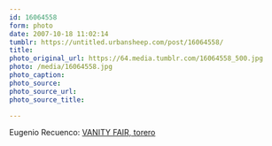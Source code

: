 ```yaml
---
id: 16064558
form: photo
date: 2007-10-18 11:02:14
tumblr: https://untitled.urbansheep.com/post/16064558/
title:
photo_original_url: https://64.media.tumblr.com/16064558_500.jpg
photo: /media/16064558.jpg
photo_caption: 
photo_source:
photo_source_url:
photo_source_title:

---
```


<p>Eugenio Recuenco: <a href="http://www.eugeniorecuenco.com/images/pictures_/VANITY%20FAIR-%20TORERO/tira.htm">VANITY FAIR, torero</a></p>
